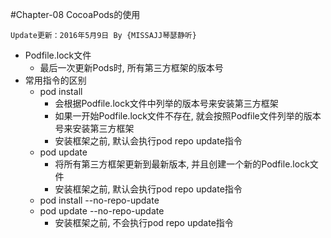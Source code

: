 #Chapter-08 CocoaPods的使用
```objc
Update更新：2016年5月9日 By {MISSAJJ琴瑟静听}
```

- Podfile.lock文件
    - 最后一次更新Pods时, 所有第三方框架的版本号
- 常用指令的区别
    - pod install
        - 会根据Podfile.lock文件中列举的版本号来安装第三方框架
        - 如果一开始Podfile.lock文件不存在, 就会按照Podfile文件列举的版本号来安装第三方框架
        - 安装框架之前, 默认会执行pod repo update指令
    - pod update
        - 将所有第三方框架更新到最新版本, 并且创建一个新的Podfile.lock文件
        - 安装框架之前, 默认会执行pod repo update指令
    - pod install --no-repo-update
    - pod update --no-repo-update
        - 安装框架之前, 不会执行pod repo update指令